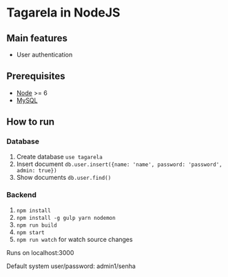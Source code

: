 # Tagarela in NodeJS

## Main features

* User authentication

## Prerequisites

* [Node](https://nodejs.org) >= 6
* [MySQL](https://www.mysql.com/)

## How to run

### Database

1. Create database `use tagarela`
1. Insert document `db.user.insert({name: 'name', password: 'password', admin: true})`
1. Show documents `db.user.find()`

### Backend

1. `npm install`
1. `npm install -g gulp yarn nodemon`
1. `npm run build`
1. `npm start`
1. `npm run watch` for watch source changes

Runs on localhost:3000

Default system user/password: admin1/senha